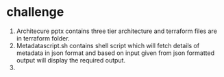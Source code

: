 # challenge
1. Architecure pptx contains three tier architecture and terraform files are in terraform folder.
2. Metadatascript.sh contains shell script which will fetch details of metadata in json format and based on input given from json formatted output will display the required
output.
3. 




